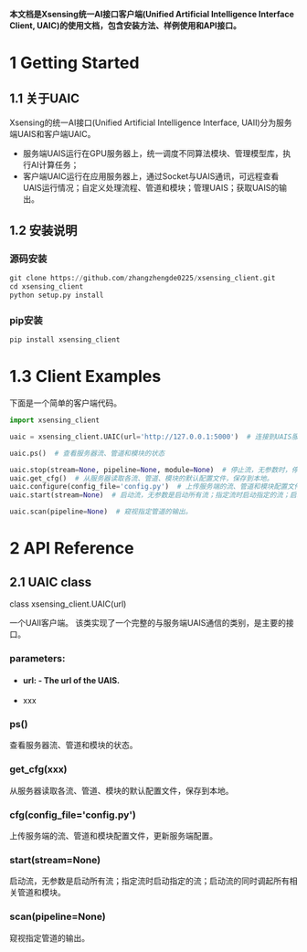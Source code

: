 
#### 本文档是Xsensing统一AI接口客户端(Unified Artificial Intelligence Interface Client, UAIC)的使用文档，包含安装方法、样例使用和API接口。


# 1 Getting Started
## 1.1 关于UAIC

Xsensing的统一AI接口(Unified Artificial Intelligence Interface, UAII)分为服务端UAIS和客户端UAIC。

+ 服务端UAIS运行在GPU服务器上，统一调度不同算法模块、管理模型库，执行AI计算任务；
+ 客户端UAIC运行在应用服务器上，通过Socket与UAIS通讯，可远程查看UAIS运行情况；自定义处理流程、管道和模块；管理UAIS；获取UAIS的输出。

## 1.2 安装说明
### 源码安装
```python
git clone https://github.com/zhangzhengde0225/xsensing_client.git
cd xsensing_client
python setup.py install
```
### pip安装
```python
pip install xsensing_client
```

# 1.3 Client Examples

下面是一个简单的客户端代码。

```python
import xsensing_client

uaic = xsensing_client.UAIC(url='http://127.0.0.1:5000')  # 连接到UAIS服务器

uaic.ps()  # 查看服务器流、管道和模块的状态

uaic.stop(stream=None, pipeline=None, module=None)  # 停止流，无参数时，停止全部；指定流时停止指定的流；指定管道或模块时，停止与之相关的所有流
uaic.get_cfg()  # 从服务器读取各流、管道、模块的默认配置文件，保存到本地。
uaic.configure(config_file='config.py')  # 上传服务端的流、管道和模块配置文件，更新服务端配置。
uaic.start(stream=None)  # 启动流，无参数是启动所有流；指定流时启动指定的流；启动流的同时调起所有相关管道和模块。

uaic.scan(pipeline=None)  # 窥视指定管道的输出。

```

# 2 API Reference

## 2.1 UAIC class
class xsensing_client.UAIC(url)

一个UAII客户端。
该类实现了一个完整的与服务端UAIS通信的类别，是主要的接口。

### parameters: 
+ #### url: - The url of the UAIS.
+ xxx

### ps()
查看服务器流、管道和模块的状态。

### get_cfg(xxx)
从服务器读取各流、管道、模块的默认配置文件，保存到本地。

### cfg(config_file='config.py')  
上传服务端的流、管道和模块配置文件，更新服务端配置。

### start(stream=None) 
启动流，无参数是启动所有流；指定流时启动指定的流；启动流的同时调起所有相关管道和模块。

### scan(pipeline=None)  
窥视指定管道的输出。